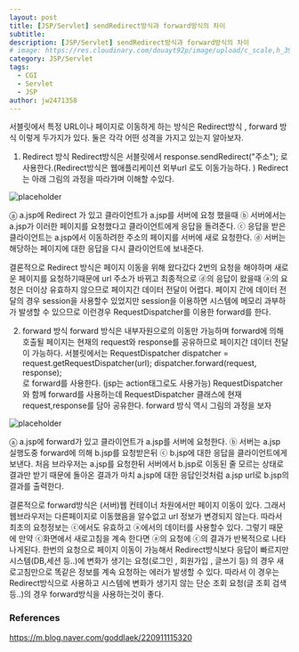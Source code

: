 ```yaml
---
layout: post
title: [JSP/Servlet] sendRedirect방식과 forward방식의 차이
subtitle: 
description: [JSP/Servlet] sendRedirect방식과 forward방식의 차이
# image: https://res.cloudinary.com/douayt92p/image/upload/c_scale,h_399,q_auto,w_700/v1592579222/me/%EA%B0%80%EC%A1%B1%EA%B4%80%EA%B3%84%EB%93%B1%EB%A1%9D%EB%B6%80_vrqfox.jpg
category: JSP/Servlet
tags:
  - CGI
  - Servlet
  - JSP
author: jw2471358
---
```


서블릿에서 특정 URL이나 페이지로 이동하게 하는 방식은 Redirect방식 , forward 방식 이렇게 두가지가 있다.  둘은 각각 어떤 성격을 가지고 있는지 알아보자.

1. Redirect 방식
Redirect방식은 서블릿에서 response.sendRedirect("주소"); 로 사용한다.(Redirect방식은 웹애플리케이션 외부url 로도 이동가능하다. )  Redirect 는 아래 그림의 과정을 따라가며 이해할 수있다.

![placeholder](http://www.javajigi.net/pages/viewpage.action?pageId=77)

ⓐ a.jsp에 Redirect 가 있고 클라이언트가 a.jsp를 서버에 요청 했을때 ⓑ 서버에서는  a.jsp가 이러한 페이지를 요청했다고 클라이언트에게 응답을 돌려준다. ⓒ 응답을 받은  클라이언트는 a.jsp에서 이동하려한 주소의 페이지를 서버에 새로 요청한다. ⓓ 서버는 해당하는 페이지에 대한 응답을 다시 클라이언트에 보내준다. 

결론적으로 Redirect 방식은 페이지 이동을 위해 왔다갔다 2번의 요청을 해야하며 새로운 페이지를 요청하기때문에 url 주소가 바뀌고 최종적으로 ⓓ의 응답이 왔을때 ⓐ의 요청은 더이상 유효하지 않으므로 페이지간 데이터 전달이 어렵다. 
페이지 간에 데이터 전달의 경우 session을 사용할수 있었지만 session을 이용하면 시스템에 메모리 과부하가 발생할 수 있으므로 이런경우 RequestDispatcher를 이용한 forward를 한다.

2. forward 방식
forward 방식은 내부자원으로의 이동만 가능하며 forward에 의해 호출될 페이지는 현재의 request와 response를 공유하므로 페이지간 데이터 전달이 가능하다.  서블릿에서는 
RequestDispatcher dispatcher = request.getRequestDispatcher(url);
dispatcher.forward(request, response);   
로 forward를 사용한다.  (jsp는 action태그로도 사용가능)
RequestDispatcher와 함께 forward를 사용하는데  RequestDispatcher 클래스에 현재 request,response를 담아 공유한다.
forward 방식 역시 그림의 과정을 보자

![placeholder](http://www.javajigi.net/pages/viewpage.action?pageId=77)

ⓐ a.jsp에 forward가 있고 클라이언트가 a.jsp를 서버에 요청한다. ⓑ 서버는 a.jsp 실행도중 forward에 의해 b.jsp를 요청받은뒤 ⓒ b.jsp에 대한 응답을 클라이언트에게 보낸다. 처음 브라우저는 a.jsp를 요청한뒤 서버에서 b.jsp로 이동된 줄 모르는 상태로 결과만 받기 때문에 돌아온 결과가 마치 a.jsp에 대한 응답인것처럼 a.jsp url로 b.jsp의 결과를 출력한다.

결론적으로 forward방식은 (서버)웹 컨테이너 차원에서만 페이지 이동이 있다. 그래서 웹브라우저는 다른페이지로 이동했음을 알수없고  url 정보가 변경되지 않는다. 따라서 최초의 요청정보는 ⓒ에서도 유효하고 ⓐ에서의 데이터를 사용할수 있다. 그렇기 때문에 만약 ⓒ화면에서 새로고침을 계속 한다면 ⓐ의 요청에 ⓒ의 결과가 반복적으로 나타나게된다. 
한번의 요청으로 페이지 이동이 가능해서 Redirect방식보다 응답이 빠르지만 시스템(DB,세션 등..)에 변화가 생기는 요청(로그인 , 회원가입 , 글쓰기 등) 의 경우 새로고침만으로 똑같은 정보를 계속 요청하는 에러가 발생할 수 있다. 따라서 이 경우는 Redirect방식으로 사용하고 시스템에 변화가 생기지 않는 단순 조회 요청(글 조회 검색 등..)의 경우 forward방식을 사용하는것이 좋다.

### References
<https://m.blog.naver.com/goddlaek/220911115320>